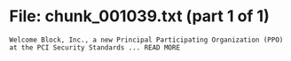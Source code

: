 ﻿# File: chunk_001039.txt (part 1 of 1)
```
Welcome Block, Inc., a new Principal Participating Organization (PPO) at the PCI Security Standards ... READ MORE
```

